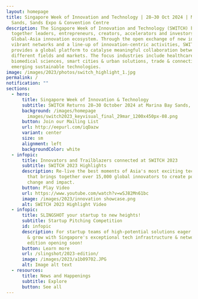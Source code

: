 ```yaml
---
layout: homepage
title: Singapore Week of Innovation and Technology | 28–30 Oct 2024 | Marina Bay
  Sands, Sands Expo & Convention Centre
description: The Singapore Week of Innovation and Technology (SWITCH) brings
  together leaders, entrepreneurs, creators, accelerators and investors from the
  Global-Asia innovation ecosystem. Through the open exchange of new ideas,
  vibrant networks and a line-up of innovation-centric activities, SWITCH
  provides a global platform to catalyse meaningful collaboration between
  different fields and markets. The focus industries include healthcare &
  biomedical sciences, smart cities & urban solutions, trade & connectivity, and
  emerging sustainable technologies.
image: /images/2023/photos/switch_highlight_1.jpg
permalink: /
notification: ""
sections:
  - hero:
      title: Singapore Week of Innovation & Technology
      subtitle: SWITCH Returns 28–30 October 2024 at Marina Bay Sands, Singapore!
      background: /images/homepage
        images/switch2023_keyvisual_final_29mar_1200x450px-08.png
      button: Join our Mailing List
      url: http://eepurl.com/iqDazw
      variant: center
      size: sm
      alignment: left
      backgroundColor: white
  - infopic:
      title: Innovators and Trailblazers connected at SWITCH 2023
      subtitle: SWITCH 2023 Highlights
      description: Re-live the best moments of Asia's most exciting tech startup event
        that brings together over 15,000 global innovators to create positive
        change and impact.
      button: Play Video
      url: https://www.youtube.com/watch?v=wSJ82Mn61bc
      image: /images/2023/innovation showcase.png
      alt: SWITCH 2023 Highlight Video
  - infopic:
      title: SLINGSHOT your startup to new heights!
      subtitle: Startup Pitching Competition
      id: infopic
      description: For startup teams of high-potential solutions eager to build, test
        & grow with Singapore's exceptional tech infrastructure & network. 2024
        edition opening soon!
      button: Learn more
      url: /slingshot/2023-edition/
      image: /images/2023/a1b09702.JPG
      alt: Image alt text
  - resources:
      title: News and Happenings
      subtitle: Explore
      button: See all
---
```

